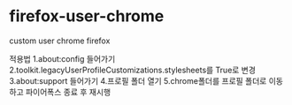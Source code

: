 # firefox-user-chrome
custom user chrome firefox

적용법
1.about:config 들어가기
2.toolkit.legacyUserProfileCustomizations.stylesheets를 True로 변경
3.about:support 들어가기
4.프로필 폴더 열기
5.chrome폴더를 프로필 폴더로 이동하고 파이어폭스 종료 후 재시행
